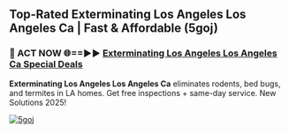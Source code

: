 ## Top-Rated Exterminating Los Angeles Los Angeles Ca | Fast & Affordable (5goj)

<h3>🐜 ACT NOW 🌐==►► <a href="https://tinyurl.com/2dysvsjj" rel="nofollow">Exterminating Los Angeles Los Angeles Ca Special Deals</a></h3>

**Exterminating Los Angeles Los Angeles Ca** eliminates rodents, bed bugs, and termites in LA homes. Get free inspections + same-day service. New Solutions 2025!

[![5goj](https://i.imgur.com/JCYaghj.jpeg)](https://tinyurl.com/2dysvsjj)